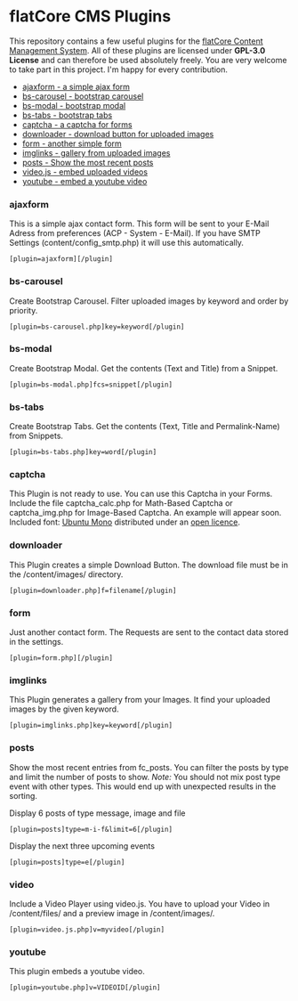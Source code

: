 # flatCore CMS Plugins

This repository contains a few useful plugins for the [flatCore Content Management System](https://github.com/flatCore/flatCore-CMS). All of these plugins are licensed under __GPL-3.0 License__ and can therefore be used absolutely freely. You are very welcome to take part in this project. I'm happy for every contribution.

* [ajaxform - a simple ajax form](#ajaxform)
* [bs-carousel - bootstrap carousel](#bs-carousel)
* [bs-modal - bootstrap modal](#bs-modal)
* [bs-tabs - bootstrap tabs](#bs-tabs)
* [captcha - a captcha for forms](#captcha)
* [downloader - download button for uploaded images](#downloader)
* [form - another simple form](#form)
* [imglinks - gallery from uploaded images](#imglinks)
* [posts - Show the most recent posts](#posts)
* [video.js - embed uploaded videos](#video)
* [youtube - embed a youtube video](#youtube)


### ajaxform
This is a simple ajax contact form. This form will be sent to your E-Mail Adress from preferences (ACP - System - E-Mail). If you have SMTP Settings (content/config_smtp.php) it will use this automatically.

```[plugin=ajaxform][/plugin]```

### bs-carousel
Create Bootstrap Carousel. Filter uploaded images by keyword and order by priority.

```[plugin=bs-carousel.php]key=keyword[/plugin]```

### bs-modal
Create Bootstrap Modal. Get the contents (Text and Title) from a Snippet.

```[plugin=bs-modal.php]fcs=snippet[/plugin]```

### bs-tabs
Create Bootstrap Tabs. Get the contents (Text, Title and Permalink-Name) from Snippets.

```[plugin=bs-tabs.php]key=word[/plugin]```

### captcha
This Plugin is not ready to use. You can use this Captcha in your Forms. Include the file captcha_calc.php for Math-Based Captcha or captcha_img.php for Image-Based Captcha. An example will appear soon. Included font: [Ubuntu Mono](https://design.ubuntu.com/font/) distributed under an [open licence](http://www.ubuntu.com/legal/terms-and-policies/font-licence).

### downloader
This Plugin creates a simple Download Button. The download file must be in the /content/images/ directory.

```[plugin=downloader.php]f=filename[/plugin]```

### form
Just another contact form. The Requests are sent to the contact data stored in the settings.

```[plugin=form.php][/plugin]```

### imglinks
This Plugin generates a gallery from your Images. It find your uploaded images by the given keyword.

```[plugin=imglinks.php]key=keyword[/plugin]```

### posts
Show the most recent entries from fc_posts. You can filter the posts by type and limit the number of posts to show. *Note:* You should not mix post type event with other types. This would end up with unexpected results in the sorting.

Display 6 posts of type message, image and file

```[plugin=posts]type=m-i-f&limit=6[/plugin]```

Display the next three upcoming events

```[plugin=posts]type=e[/plugin]```

### video
Include a Video Player using video.js. You have to upload your Video in /content/files/ and a preview image in /content/images/.

```[plugin=video.js.php]v=myvideo[/plugin]```

### youtube
This plugin embeds a youtube video.

```[plugin=youtube.php]v=VIDEOID[/plugin]```